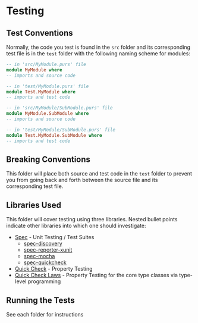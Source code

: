 # Testing

## Test Conventions

Normally, the code you test is found in the `src` folder and its corresponding test file is in the `test` folder with the following naming scheme for modules:
```purescript
-- in 'src/MyModule.purs' file
module MyModule where
-- imports and source code

-- in 'test/MyModule.purs' file
module Test.MyModule where
-- imports and test code

-- in 'src/MyModule/SubModule.purs' file
module MyModule.SubModule where
-- imports and source code

-- in 'test/MyModule/SubModule.purs' file
module Test.MyModule.SubModule where
-- imports and test code
```

## Breaking Conventions

This folder will place both source and test code in the `test` folder to prevent you from going back and forth between the source file and its corresponding test file.

## Libraries Used

This folder will cover testing using three libraries. Nested bullet points indicate other libraries into which one should investigate:
- [Spec](https://github.com/purescript-spec/purescript-spec) - Unit Testing / Test Suites
    - [spec-discovery](https://pursuit.purescript.org/packages/purescript-spec-discovery/)
    - [spec-reporter-xunit](https://pursuit.purescript.org/packages/purescript-spec-reporter-xunit/)
    - [spec-mocha](https://pursuit.purescript.org/packages/purescript-spec-mocha/)
    - [spec-quickcheck](https://pursuit.purescript.org/packages/purescript-spec-quickcheck/)
- [Quick Check](https://pursuit.purescript.org/packages/purescript-quickcheck/) - Property Testing
- [Quick Check Laws](https://pursuit.purescript.org/packages/purescript-quickcheck-laws/) - Property Testing for the core type classes via type-level programming

## Running the Tests

See each folder for instructions

